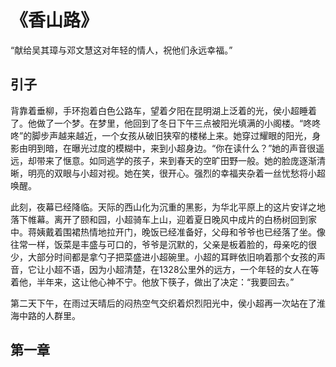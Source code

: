 # 《香山路》

“献给吴其璋与邓文慧这对年轻的情人，祝他们永远幸福。”

## 引子

​		背靠着垂柳，手环抱着白色公路车，望着夕阳在昆明湖上泛着的光，侯小超睡着了。他做了一个梦。在梦里，他回到了冬日下午三点被阳光填满的小阁楼。“咚咚咚”的脚步声越来越近，一个女孩从破旧狭窄的楼梯上来。她穿过耀眼的阳光，身影由明到暗，在曝光过度的模糊中，来到小超身边。“你在读什么？”她的声音很遥远，却带来了惬意。如同逃学的孩子，来到春天的空旷田野一般。她的脸庞逐渐清晰，明亮的双眼与小超对视。她在笑，很开心。强烈的幸福夹杂着一丝忧愁将小超唤醒。

​		此刻，夜幕已经降临。天际的西山化为沉重的黑影，为华北平原上的这片安详之地落下帷幕。离开了颐和园，小超骑车上山，迎着夏日晚风中成片的白杨树回到家中。蒋姨戴着围裙热情地拉开门，晚饭已经准备好，父母和爷爷也已经落了坐。像往常一样，饭菜是丰盛与可口的，爷爷是沉默的，父亲是板着脸的，母亲吃的很少，大部分时间都是拿勺子把菜盛进小超碗里。小超的耳畔依旧响着那个女孩的声音，它让小超不语，因为小超清楚，在1328公里外的远方，一个年轻的女人在等着他，半年来，这让他心神不宁。他放下筷子，做出了决定：“我要回去。”

​		第二天下午，在雨过天晴后的闷热空气交织着炽烈阳光中，侯小超再一次站在了淮海中路的人群里。

## 第一章